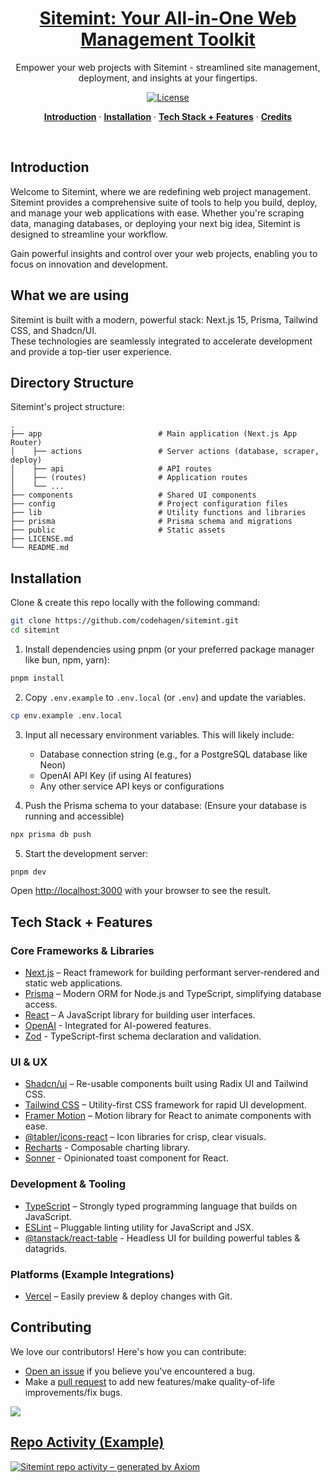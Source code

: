 <a href="#">
  <h1 align="center">Sitemint: Your All-in-One Web Management Toolkit</h1>
</a>

<!-- Add a relevant image/mockup for Sitemint here if available -->
<!-- <img width="1440" alt="dashboard_mockup" src="placeholder_image_url.jpg"> -->

<p align="center">
  Empower your web projects with Sitemint - streamlined site management, deployment, and insights at your fingertips.
</p>

<p align="center">
  <!-- Add relevant badges, e.g., Twitter, build status -->
  <a href="LICENSE.md">
    <img src="https://img.shields.io/github/license/codehagen/sitemint?label=license&logo=github&color=f80&logoColor=fff" alt="License" />
  </a>
</p>

<p align="center">
  <a href="#introduction"><strong>Introduction</strong></a> ·
  <a href="#installation"><strong>Installation</strong></a> ·
  <a href="#tech-stack--features"><strong>Tech Stack + Features</strong></a> ·
  <a href="#contributing"><strong>Credits</strong></a>
</p>
<br/>

## Introduction

Welcome to Sitemint, where we are redefining web project management. Sitemint provides a comprehensive suite of tools to help you build, deploy, and manage your web applications with ease. Whether you're scraping data, managing databases, or deploying your next big idea, Sitemint is designed to streamline your workflow.

Gain powerful insights and control over your web projects, enabling you to focus on innovation and development.

## What we are using

Sitemint is built with a modern, powerful stack: Next.js 15, Prisma, Tailwind CSS, and Shadcn/UI.
<br/>
These technologies are seamlessly integrated to accelerate development and provide a top-tier user experience.

## Directory Structure

Sitemint's project structure:

    .
    ├── app                          # Main application (Next.js App Router)
    │    ├── actions                 # Server actions (database, scraper, deploy)
    │    ├── api                     # API routes
    │    ├── (routes)                # Application routes
    │    └── ...
    ├── components                   # Shared UI components
    ├── config                       # Project configuration files
    ├── lib                          # Utility functions and libraries
    ├── prisma                       # Prisma schema and migrations
    ├── public                       # Static assets
    ├── LICENSE.md
    └── README.md

## Installation

Clone & create this repo locally with the following command:

```bash
git clone https://github.com/codehagen/sitemint.git
cd sitemint
```

1. Install dependencies using pnpm (or your preferred package manager like bun, npm, yarn):

```bash
pnpm install
```

2. Copy `.env.example` to `.env.local` (or `.env`) and update the variables.

```bash
cp env.example .env.local
```

3. Input all necessary environment variables. This will likely include:
   - Database connection string (e.g., for a PostgreSQL database like Neon)
   - OpenAI API Key (if using AI features)
   - Any other service API keys or configurations

4. Push the Prisma schema to your database:
   (Ensure your database is running and accessible)
```bash
npx prisma db push  
```

5. Start the development server:
```bash
pnpm dev
```
Open [http://localhost:3000](http://localhost:3000) with your browser to see the result.

## Tech Stack + Features

### Core Frameworks & Libraries

- [Next.js](https://nextjs.org/) – React framework for building performant server-rendered and static web applications.
- [Prisma](https://www.prisma.io/) – Modern ORM for Node.js and TypeScript, simplifying database access.
- [React](https://react.dev/) – A JavaScript library for building user interfaces.
- [OpenAI](https://openai.com/) - Integrated for AI-powered features.
- [Zod](https://zod.dev/) - TypeScript-first schema declaration and validation.

### UI & UX

- [Shadcn/ui](https://ui.shadcn.com/) – Re-usable components built using Radix UI and Tailwind CSS.
- [Tailwind CSS](https://tailwindcss.com/) – Utility-first CSS framework for rapid UI development.
- [Framer Motion](https://framer.com/motion) – Motion library for React to animate components with ease.
- [@tabler/icons-react](https://tabler-icons.io/) – Icon libraries for crisp, clear visuals.
- [Recharts](https://recharts.org/) - Composable charting library.
- [Sonner](https://sonner.emilkowal.ski/) - Opinionated toast component for React.

### Development & Tooling

- [TypeScript](https://www.typescriptlang.org/) – Strongly typed programming language that builds on JavaScript.
- [ESLint](https://eslint.org/) – Pluggable linting utility for JavaScript and JSX.
- [@tanstack/react-table](https://tanstack.com/table/v8) - Headless UI for building powerful tables & datagrids.

### Platforms (Example Integrations)

- [Vercel](https://vercel.com/) – Easily preview & deploy changes with Git.


## Contributing

We love our contributors! Here's how you can contribute:

- [Open an issue](https://github.com/codehagen/sitemint/issues) if you believe you've encountered a bug.
- Make a [pull request](https://github.com/codehagen/sitemint/pulls) to add new features/make quality-of-life improvements/fix bugs.


<a href="https://github.com/codehagen/sitemint/graphs/contributors">
  <img src="https://contrib.rocks/image?repo=codehagen/sitemint" />

## Repo Activity (Example)

![Sitemint repo activity – generated by Axiom](https://repobeats.axiom.co/api/embed/your-repobeats-hash.svg "Repobeats analytics image")
